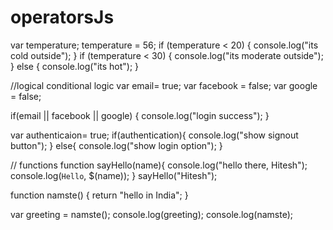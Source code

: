 # operatorsJs
var temperature;
temperature = 56;
if (temperature < 20) {
    console.log("its cold outside");
}
if (temperature < 30) {
    console.log("its moderate outside");
} else {
    console.log("its hot");
}

//logical conditional logic
var email= true;
var facebook = false;
var google = false;

if(email || facebook || google)
{
console.log("login success");
}


var authenticaion= true;
if(authentication){
console.log("show signout button");
}
else{
console.log("show login option");
}


// functions
function sayHello(name){
console.log("hello there, Hitesh");
console.log(`Hello`, $(name));
}
sayHello("Hitesh");

function namste()
{
return "hello in India";
}

var greeting = namste();
console.log(greeting);
console.log(namste);
 






